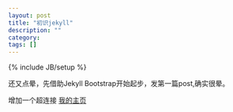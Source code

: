 ```yaml
---
layout: post
title: "初识jekyll"
description: ""
category: 
tags: []
---
```

{% include JB/setup %}

还又点晕，先借助Jekyll Bootstrap开始起步，发第一篇post,确实很晕。

增加一个超连接 [我的主页](http://liangcoder.github.com)
